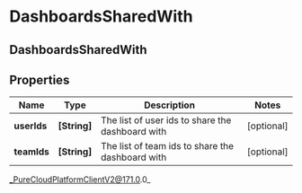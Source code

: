 # DashboardsSharedWith

## DashboardsSharedWith

## Properties

|Name | Type | Description | Notes|
|------------ | ------------- | ------------- | -------------|
| **userIds** | **[String]** | The list of user ids to share the dashboard with | [optional] |
| **teamIds** | **[String]** | The list of team ids to share the dashboard with | [optional] |



_PureCloudPlatformClientV2@171.0.0_
